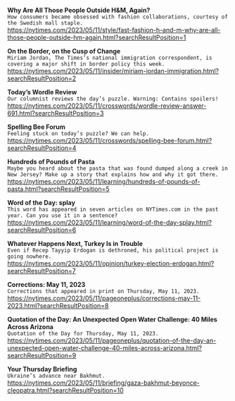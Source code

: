 **Why Are All Those People Outside H&M, Again?**\
`How consumers became obsessed with fashion collaborations, courtesy of the Swedish mall staple.`\
https://nytimes.com/2023/05/11/style/fast-fashion-h-and-m-why-are-all-those-people-outside-hm-again.html?searchResultPosition=1

**On the Border, on the Cusp of Change**\
`Miriam Jordan, The Times’s national immigration correspondent, is covering a major shift in border policy this week.`\
https://nytimes.com/2023/05/11/insider/miriam-jordan-immigration.html?searchResultPosition=2

**Today’s Wordle Review**\
`Our columnist reviews the day’s puzzle. Warning: Contains spoilers!`\
https://nytimes.com/2023/05/11/crosswords/wordle-review-answer-691.html?searchResultPosition=3

**Spelling Bee Forum**\
`Feeling stuck on today’s puzzle? We can help.`\
https://nytimes.com/2023/05/11/crosswords/spelling-bee-forum.html?searchResultPosition=4

**Hundreds of Pounds of Pasta**\
`Maybe you heard about the pasta that was found dumped along a creek in New Jersey? Make up a story that explains how and why it got there.`\
https://nytimes.com/2023/05/11/learning/hundreds-of-pounds-of-pasta.html?searchResultPosition=5

**Word of the Day: splay**\
`This word has appeared in seven articles on NYTimes.com in the past year. Can you use it in a sentence?`\
https://nytimes.com/2023/05/11/learning/word-of-the-day-splay.html?searchResultPosition=6

**Whatever Happens Next, Turkey Is in Trouble**\
`Even if Recep Tayyip Erdogan is dethroned, his political project is going nowhere.`\
https://nytimes.com/2023/05/11/opinion/turkey-election-erdogan.html?searchResultPosition=7

**Corrections: May 11, 2023**\
`Corrections that appeared in print on Thursday, May 11, 2023.`\
https://nytimes.com/2023/05/11/pageoneplus/corrections-may-11-2023.html?searchResultPosition=8

**Quotation of the Day: An Unexpected Open Water Challenge: 40 Miles Across Arizona**\
`Quotation of the Day for Thursday, May 11, 2023.`\
https://nytimes.com/2023/05/11/pageoneplus/quotation-of-the-day-an-unexpected-open-water-challenge-40-miles-across-arizona.html?searchResultPosition=9

**Your Thursday Briefing**\
`Ukraine’s advance near Bakhmut.`\
https://nytimes.com/2023/05/11/briefing/gaza-bakhmut-beyonce-cleopatra.html?searchResultPosition=10

